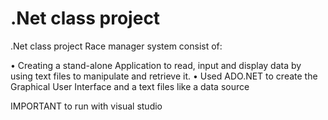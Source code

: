 # .Net class project

.Net class project
Race manager system consist of:

•	Creating a stand-alone Application to read, input and display data  by using text files to manipulate and retrieve it.
•	Used ADO.NET to create the Graphical User Interface and a text files like a data source

IMPORTANT to run with visual studio

